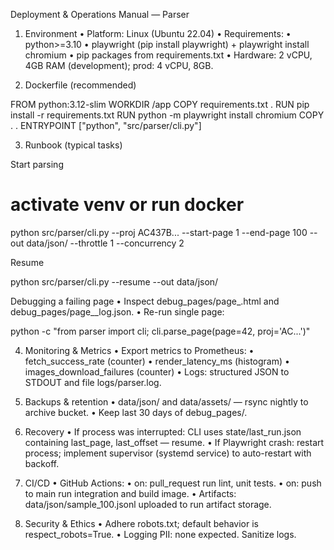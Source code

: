 Deployment & Operations Manual — Parser

1. Environment
	•	Platform: Linux (Ubuntu 22.04)
	•	Requirements:
	•	python>=3.10
	•	playwright (pip install playwright) + playwright install chromium
	•	pip packages from requirements.txt
	•	Hardware: 2 vCPU, 4GB RAM (development); prod: 4 vCPU, 8GB.

2. Dockerfile (recommended)

FROM python:3.12-slim
WORKDIR /app
COPY requirements.txt .
RUN pip install -r requirements.txt
RUN python -m playwright install chromium
COPY . .
ENTRYPOINT ["python", "src/parser/cli.py"]

3. Runbook (typical tasks)

Start parsing

# activate venv or run docker
python src/parser/cli.py --proj AC437B... --start-page 1 --end-page 100 --out data/json/ --throttle 1 --concurrency 2

Resume

python src/parser/cli.py --resume --out data/json/

Debugging a failing page
	•	Inspect debug_pages/page_<n>.html and debug_pages/page_<n>_log.json.
	•	Re-run single page:

python -c "from parser import cli; cli.parse_page(page=42, proj='AC...')"

4. Monitoring & Metrics
	•	Export metrics to Prometheus:
	•	fetch_success_rate (counter)
	•	render_latency_ms (histogram)
	•	images_download_failures (counter)
	•	Logs: structured JSON to STDOUT and file logs/parser.log.

5. Backups & retention
	•	data/json/ and data/assets/ — rsync nightly to archive bucket.
	•	Keep last 30 days of debug_pages/.

6. Recovery
	•	If process was interrupted: CLI uses state/last_run.json containing last_page, last_offset — resume.
	•	If Playwright crash: restart process; implement supervisor (systemd service) to auto-restart with backoff.

7. CI/CD
	•	GitHub Actions:
	•	on: pull_request run lint, unit tests.
	•	on: push to main run integration and build image.
	•	Artifacts: data/json/sample_100.jsonl uploaded to run artifact storage.

8. Security & Ethics
	•	Adhere robots.txt; default behavior is respect_robots=True.
	•	Logging PII: none expected. Sanitize logs.
